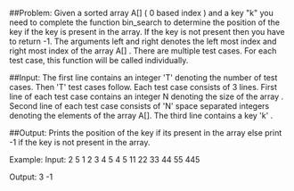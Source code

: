 ##Problem:
Given a sorted array A[]  ( 0 based index ) and a key "k"  you need to complete the function bin_search to  determine the position of the key if the key is present in the array. If the key is not  present then you have to return -1. The arguments left and right denotes the left most index  and right most index of the array A[] .
There are multiple test cases. For each test case, this function will be called individually.

##Input:
The first line contains an integer 'T' denoting the number of test cases. Then 'T' test cases follow. Each test case consists of 3 lines. First line of each test case contains an integer N denoting the size of the array . Second line of each test case consists of 'N' space separated integers denoting the elements of the array A[]. The third line contains a key 'k' .

##Output:
Prints the position of the key if its present in the array else print -1 if the key is not present in the array.

Example:
Input:
2
5
1 2 3 4 5 
4
5
11 22 33 44 55
445

Output:
3
-1

